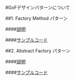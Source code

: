 #GoFデザインパターンについて

##1. Factory Method パターン

####[説明](https://github.com/banbara23/Java-GoF-DesignPattern/blob/master/doc/1_FactoryMethod.md)

####[サンプルコード](https://github.com/banbara23/Java-GoF-DesignPattern/tree/master/app/src/main/java/com/ikmr/banbara23/java_gof_designpattern/No01_factory_method)

##2. Abstract Factory パターン

####[説明](https://github.com/banbara23/Java-GoF-DesignPattern/blob/master/doc/2_AbstractFactory.md)

####[サンプルコード](https://github.com/banbara23/Java-GoF-DesignPattern/blob/master/app/src/main/java/com/ikmr/banbara23/java_gof_designpattern/No02_abstract_factory/MyMain.java)
